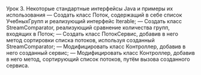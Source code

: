 Урок 3. Некоторые стандартные интерфейсы Java и примеры их использования
— Создать класс Поток, содержащий в себе список УчебныхГрупп и реализующий интерфейс Iterable;
— Создать класс StreamComparator, реализующий сравнение количества групп, входящих в Поток;
— Создать класс ПотокСервис, добавив в него метод сортировки списка потоков, используя созданный StreamComparator;
— Модифицировать класс Контроллер, добавив в него созданный сервис;
— Модифицировать класс Контроллер, добавив в него метод, сортирующий список потоков, путём вызова созданного сервиса.
